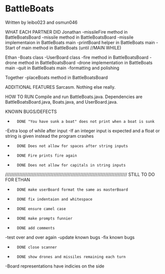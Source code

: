 # BattleBoats
Written by leibo023 and osmun046

WHAT EACH PARTNER DID
Jonathan
-missileFire method in BattleBoatsBoard
-missile method in BattleBoatsBoard
-missile implementaion in BattleBoats main
-printBoard helper in BattleBoats main
-Start of main method in BattleBoats (until //MAIN WHILE)

Ethan
-Boats class
-UserBoard class
-fire method in BattleBoatsBoard
-drone method in BattleBoatsBoard
-drone implementation in BattleBoats main
-quit in BattleBoats main
-formatting and polishing

Together
-placeBoats method in BattleBoatsBoard


ADDITIONAL FEATURES
Sarcasm. Nothing else really.


HOW TO RUN
Compile and run BattleBoats.java. 
Dependencies are BattleBoatsBoard.java, Boats.java, and UserBoard.java.


KNOWN BUGS/DEFECTS
-		DONE "You have sunk a boat" does not print when a boat is sunk
-Extra loop of while after input
-If an integer input is expected and a float or string is given instead the program crashes
-       DONE Does not allow for spaces after string inputs
-       DONE Fire prints fire again
-       DONE Does not allow for capitals in string inputs


//////////////////////////////////////////////////////////////////////////////
STILL TO DO FOR ETHAN
-       DONE make userBoard format the same as masterBoard
-       DONE fix indentaion and whitespace
-       DONE ensure camel case
-       DONE make prompts funnier
-       DONE add comments
-test over and over again
-update known bugs
-fix known bugs
-       DONE close scanner
-       DONE show drones and missiles remaining each turn
-Board representations have indicies on the side